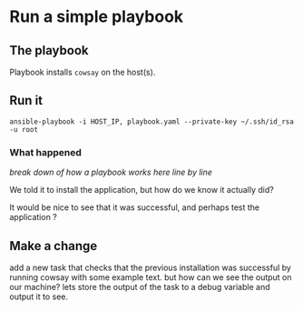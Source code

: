 # Run a simple playbook

## The playbook
Playbook installs `cowsay` on the host(s).

## Run it


    ansible-playbook -i HOST_IP, playbook.yaml --private-key ~/.ssh/id_rsa -u root

### What happened

*break down of how a playbook works here line by line*

We told it to install the application, but how do we know it actually did?

It would be nice to see that it was successful, and perhaps test the application ?

## Make a change
add a new task that checks that the previous installation was successful by running cowsay with some example text. but how can we see the output on our machine? lets store the output of the task to a debug variable and output it to see.